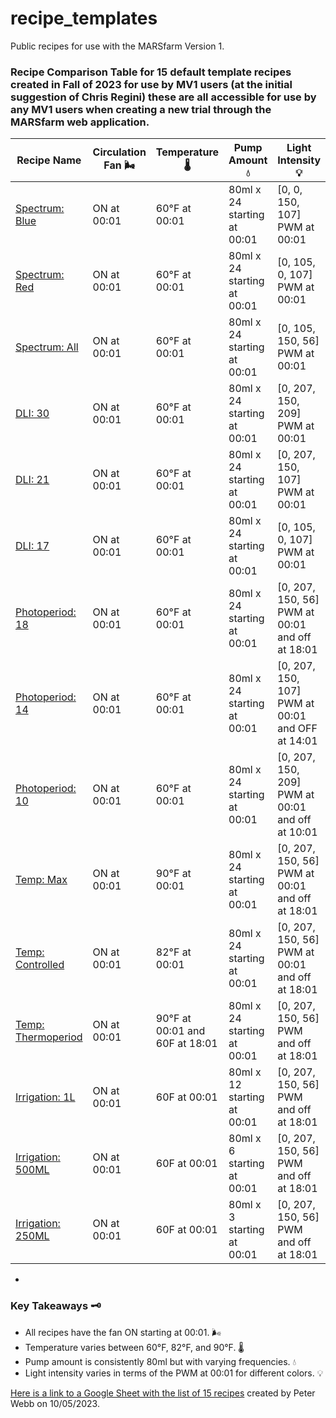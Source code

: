 # recipe_templates
Public recipes for use with the MARSfarm Version 1.

### Recipe Comparison Table for 15 default template recipes created in Fall of 2023 for use by MV1 users (at the initial suggestion of Chris Regini) these are all accessible for use by any MV1 users when creating a new trial through the MARSfarm web application. 

| Recipe Name | Circulation Fan 🌬️ | Temperature 🌡️ | Pump Amount 💧 | Light Intensity 💡 |
|-------------|--------------------|----------------|----------------|--------------------|
| [Spectrum: Blue](https://github.com/MARSfarmCorporation/recipe_templates/blob/main/Regini/Spectrum_Blue.json) | ON at 00:01 | 60°F at 00:01 | 80ml x 24 starting at 00:01 | [0, 0, 150, 107] PWM at 00:01 |
| [Spectrum: Red](https://github.com/MARSfarmCorporation/recipe_templates/blob/main/Regini/Spectrum_Red.json) | ON at 00:01 | 60°F at 00:01 | 80ml x 24 starting at 00:01 | [0, 105, 0, 107] PWM at 00:01 |
| [Spectrum: All](https://github.com/MARSfarmCorporation/recipe_templates/blob/main/Regini/Spectrum_All.json) | ON at 00:01 | 60°F at 00:01 | 80ml x 24 starting at 00:01 |  [0, 105, 150, 56] PWM at 00:01 |
| [DLI: 30](https://github.com/MARSfarmCorporation/recipe_templates/blob/main/Regini/DLI_30.json) | ON at 00:01 | 60°F at 00:01 | 80ml x 24 starting at 00:01 | [0, 207, 150, 209] PWM at 00:01 |
| [DLI: 21](https://github.com/MARSfarmCorporation/recipe_templates/blob/main/Regini/DLI_21.json) | ON at 00:01 | 60°F at 00:01 | 80ml x 24 starting at 00:01 | [0, 207, 150, 107] PWM at 00:01 |
| [DLI: 17](https://github.com/MARSfarmCorporation/recipe_templates/blob/main/Regini/DLI_17.json) | ON at 00:01 | 60°F at 00:01 | 80ml x 24 starting at 00:01 | [0, 105, 0, 107] PWM at 00:01 |
| [Photoperiod: 18](https://github.com/MARSfarmCorporation/recipe_templates/blob/main/Regini/Photoperiod_18.json) | ON at 00:01 | 60°F at 00:01 | 80ml x 24 starting at 00:01 | [0, 207, 150, 56] PWM at 00:01 and off at 18:01 |
| [Photoperiod: 14](https://github.com/MARSfarmCorporation/recipe_templates/blob/main/Regini/Photoperiod_14.json) | ON at 00:01 | 60°F at 00:01 | 80ml x 24 starting at 00:01 | [0, 207, 150, 107] PWM at 00:01 and OFF at 14:01 |
| [Photoperiod: 10](https://github.com/MARSfarmCorporation/recipe_templates/blob/main/Regini/Photoperiod_10.json) | ON at 00:01 | 60°F at 00:01 | 80ml x 24 starting at 00:01 | [0, 207, 150, 209] PWM at 00:01 and off at 10:01 |
| [Temp: Max](https://github.com/MARSfarmCorporation/recipe_templates/blob/main/Regini/Temp_Max.json) | ON at 00:01 | 90°F at 00:01 | 80ml x 24 starting at 00:01 | [0, 207, 150, 56] PWM at 00:01 and off at 18:01 |
| [Temp: Controlled](https://github.com/MARSfarmCorporation/recipe_templates/blob/main/Regini/Temp_Controlled.json) | ON at 00:01 | 82°F at 00:01 | 80ml x 24 starting at 00:01 | [0, 207, 150, 56] PWM at 00:01 and off at 18:01 |
| [Temp: Thermoperiod](https://github.com/MARSfarmCorporation/recipe_templates/blob/main/Regini/Temp_Thermoperiod.json) | ON at 00:01 | 90°F at 00:01 and 60F at 18:01 | 80ml x 24 starting at 00:01 | [0, 207, 150, 56] PWM and off at 18:01 |
| [Irrigation: 1L](https://github.com/MARSfarmCorporation/recipe_templates/blob/main/Regini/Irrigation_1L.json) | ON at 00:01 | 60F at 00:01 | 80ml x 12 starting at 00:01 | [0, 207, 150, 56] PWM and off at 18:01 |
| [Irrigation: 500ML](https://github.com/MARSfarmCorporation/recipe_templates/blob/main/Regini/Irrigation_500ML.json) | ON at 00:01 | 60F at 00:01 | 80ml x 6 starting at 00:01 | [0, 207, 150, 56] PWM and off at 18:01 |
| [Irrigation: 250ML](https://github.com/MARSfarmCorporation/recipe_templates/blob/main/Regini/Irrigation_250ML.json) | ON at 00:01 | 60F at 00:01 | 80ml x 3 starting at 00:01 | [0, 207, 150, 56] PWM and off at 18:01 |

- 
### Key Takeaways 🗝️
- All recipes have the fan ON starting at 00:01. 🌬️
- Temperature varies between 60°F, 82°F, and 90°F. 🌡️
- Pump amount is consistently 80ml but with varying frequencies. 💧
- Light intensity varies in terms of the PWM at 00:01 for different colors. 💡

[Here is a link to a Google Sheet with the list of 15 recipes](https://docs.google.com/spreadsheets/d/1R0Bju11O5aJ1NSUpqMENc6YtZ0fplcJuV__Zs8FqSBk/edit#gid=1826715449) created by Peter Webb on 10/05/2023. 

